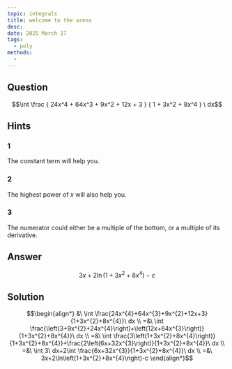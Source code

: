 ```yaml
---
topic: integrals
title: welcome to the arena
desc: 
date: 2025 March 17
tags:
  - poly
methods:
  - 
---
```



## Question
```math
\int
  \frac
    { 24x^4 + 64x^3 + 9x^2 + 12x + 3 }
    { 1 + 3x^2 + 8x^4 }
\ dx
```


## Hints

### 1
The constant term will help you.

### 2
The highest power of $x$ will also help you.

### 3
The numerator could either be a multiple of the bottom, or a multiple of its derivative.


## Answer
```math
3x+2\ln\left(1+3x^{2}+8x^{4}\right)-c
```


## Solution

```math
\begin{align*}
  &\ \int \frac{24x^{4}+64x^{3}+9x^{2}+12x+3}{1+3x^{2}+8x^{4}}\ dx
  \\ =&\ \int \frac{\left(3+9x^{2}+24x^{4}\right)+\left(12x+64x^{3}\right)}{1+3x^{2}+8x^{4}}\ dx
  \\ =&\ \int \frac{3\left(1+3x^{2}+8x^{4}\right)}{1+3x^{2}+8x^{4}}+\frac{2\left(6x+32x^{3}\right)}{1+3x^{2}+8x^{4}}\ dx
  \\ =&\ \int 3\ dx+2\int \frac{6x+32x^{3}}{1+3x^{2}+8x^{4}}\ dx
  \\ =&\ 3x+2\ln\left(1+3x^{2}+8x^{4}\right)-c
\end{align*}
```

